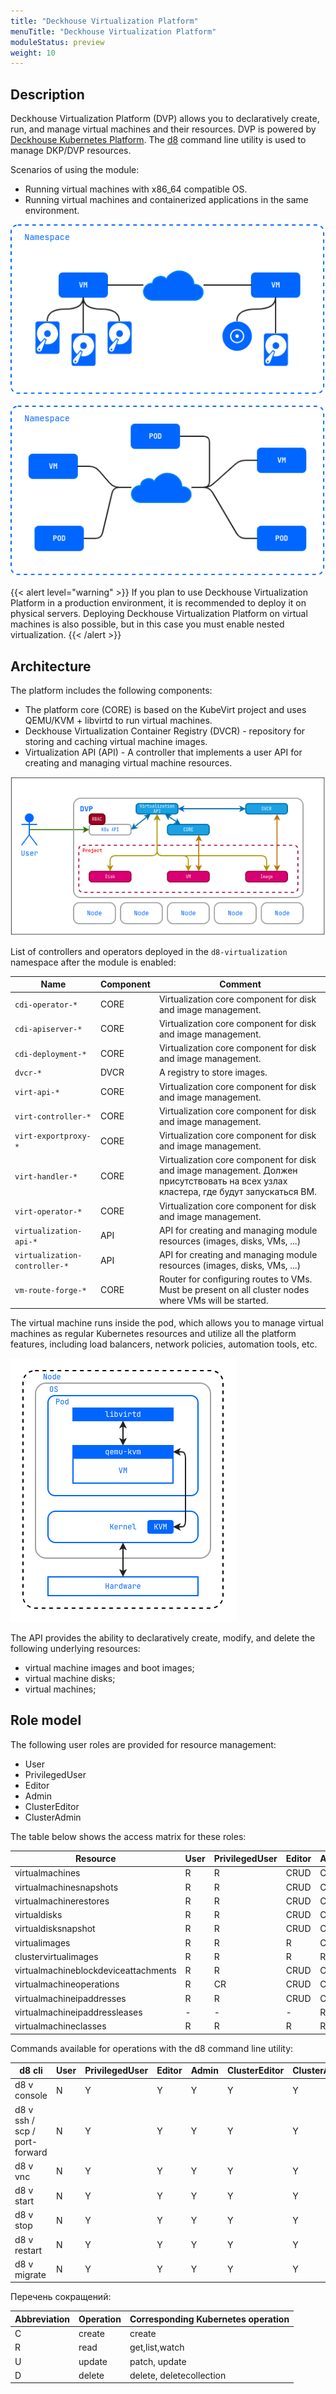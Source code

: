 ```yaml
---
title: "Deckhouse Virtualization Platform"
menuTitle: "Deckhouse Virtualization Platform"
moduleStatus: preview
weight: 10
---
```


## Description

Deckhouse Virtualization Platform (DVP) allows you to declaratively create, run, and manage virtual machines and their resources.
DVP is powered by [Deckhouse Kubernetes Platform](https://deckhouse.io/products/kubernetes-platform/). The [d8](https://deckhouse.io/documentation/v1/deckhouse-cli/) command line utility is used to manage DKP/DVP resources.

Scenarios of using the module:

- Running virtual machines with x86_64 compatible OS.
- Running virtual machines and containerized applications in the same environment.

![](./images/cases-vms.png)

![](./images/cases-pods-and-vms.png)

{{< alert level="warning" >}}
If you plan to use Deckhouse Virtualization Platform in a production environment, it is recommended to deploy it on physical servers. Deploying Deckhouse Virtualization Platform on virtual machines is also possible, but in this case you must enable nested virtualization.
{{< /alert >}}

## Architecture

The platform includes the following components:

- The platform core (CORE) is based on the KubeVirt project and uses QEMU/KVM + libvirtd to run virtual machines.
- Deckhouse Virtualization Container Registry (DVCR) - repository for storing and caching virtual machine images.
- Virtualization API (API) - A controller that implements a user API for creating and managing virtual machine resources.

![](images/arch.png)

List of controllers and operators deployed in the `d8-virtualization` namespace after the module is enabled:

| Name                          | Component | Comment                                                                                                                              |
| ----------------------------- | --------- | ------------------------------------------------------------------------------------------------------------------------------------ |
| `cdi-operator-*`              | CORE      | Virtualization core component for disk and image management.                                                                         |
| `cdi-apiserver-*`             | CORE      | Virtualization core component for disk and image management.                                                                         |
| `cdi-deployment-*`            | CORE      | Virtualization core component for disk and image management.                                                                         |
| `dvcr-*`                      | DVCR      | A registry to store images.                                                                                                          |
| `virt-api-*`                  | CORE      | Virtualization core component for disk and image management.                                                                         |
| `virt-controller-*`           | CORE      | Virtualization core component for disk and image management.                                                                         |
| `virt-exportproxy-*`          | CORE      | Virtualization core component for disk and image management.                                                                         |
| `virt-handler-*`              | CORE      | Virtualization core component for disk and image management. Должен присутствовать на всех узлах кластера, где будут запускаться ВМ. |
| `virt-operator-*`             | CORE      | Virtualization core component for disk and image management.                                                                         |
| `virtualization-api-*`        | API       | API for creating and managing module resources (images, disks, VMs, ...)                                                             |
| `virtualization-controller-*` | API       | API for creating and managing module resources (images, disks, VMs, ...)                                                             |
| `vm-route-forge-*`            | CORE      | Router for configuring routes to VMs. Must be present on all cluster nodes where VMs will be started.                                |

The virtual machine runs inside the pod, which allows you to manage virtual machines as regular Kubernetes resources and utilize all the platform features, including load balancers, network policies, automation tools, etc.

![](images/vm.png)

The API provides the ability to declaratively create, modify, and delete the following underlying resources:

- virtual machine images and boot images;
- virtual machine disks;
- virtual machines;

## Role model

The following user roles are provided for resource management:

- User
- PrivilegedUser
- Editor
- Admin
- ClusterEditor
- ClusterAdmin

The table below shows the access matrix for these roles:

| Resource                             | User | PrivilegedUser | Editor | Admin | ClusterEditor | ClusterAdmin |
| ------------------------------------ | ---- | -------------- | ------ | ----- | ------------- | ------------ |
| virtualmachines                      | R    | R              | CRUD   | CRUD  | CRUD          | CRUD         |
| virtualmachinesnapshots              | R    | R              | CRUD   | CRUD  | CRUD          | CRUD         |
| virtualmachinerestores               | R    | R              | CRUD   | CRUD  | CRUD          | CRUD         |
| virtualdisks                         | R    | R              | CRUD   | CRUD  | CRUD          | CRUD         |
| virtualdisksnapshot                  | R    | R              | CRUD   | CRUD  | CRUD          | CRUD         |
| virtualimages                        | R    | R              | R      | CRUD  | CRUD          | CRUD         |
| clustervirtualimages                 | R    | R              | R      | R     | CRUD          | CRUD         |
| virtualmachineblockdeviceattachments | R    | R              | CRUD   | CRUD  | CRUD          | CRUD         |
| virtualmachineoperations             | R    | CR             | CRUD   | CRUD  | CRUD          | CRUD         |
| virtualmachineipaddresses            | R    | R              | CRUD   | CRUD  | CRUD          | CRUD         |
| virtualmachineipaddressleases        | -    | -              | -      | R     | R             | CRUD         |
| virtualmachineclasses                | R    | R              | R      | R     | CRUD          | CRUD         |

Commands available for operations with the d8 command line utility:

| d8 cli                        | User | PrivilegedUser | Editor | Admin | ClusterEditor | ClusterAdmin |
| ----------------------------- | ---- | -------------- | ------ | ----- | ------------- | ------------ |
| d8 v console                  | N    | Y              | Y      | Y     | Y             | Y            |
| d8 v ssh / scp / port-forward | N    | Y              | Y      | Y     | Y             | Y            |
| d8 v vnc                      | N    | Y              | Y      | Y     | Y             | Y            |
| d8 v start                    | N    | Y              | Y      | Y     | Y             | Y            |
| d8 v stop                     | N    | Y              | Y      | Y     | Y             | Y            |
| d8 v restart                  | N    | Y              | Y      | Y     | Y             | Y            |
| d8 v migrate                  | N    | Y              | Y      | Y     | Y             | Y            |

Перечень сокращений:

| Abbreviation | Operation | Corresponding Kubernetes operation |
| ------------ | --------- | ---------------------------------- |
| C            | create    | create                             |
| R            | read      | get,list,watch                     |
| U            | update    | patch, update                      |
| D            | delete    | delete, deletecollection           |
